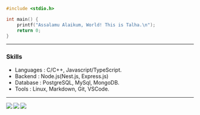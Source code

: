 ```c
#include <stdio.h>

int main() {
    printf("Assalamu Alaikum, World! This is Talha.\n");
    return 0;
}

```

<hr/>


<!-- <img height="180" align="right" alt="Night Coding" src="./images/night-coding.gif/"/> -->


### Skills

-   Languages : C/C++, Javascript/TypeScript.
-   Backend   : Node.js(Nest.js, Express.js)
-   Database  : PostgreSQL, MySql, MongoDB.
-   Tools     : Linux, Markdown, Git, VSCode.

<hr />

<a href="https://github.com/talha4t">
  <img align="left" src="https://github-readme-stats-eight-theta.vercel.app/api?username=talha4t&theme=nord&show_icons=true&count_private=true&hide=contribs&line_height=30" />
  <img align="left" src="https://github-readme-streak-stats.herokuapp.com/?user=talha4t&show_icons=true&locale=en&layout=compact&theme=nord&line_height=30" />
</a>
<a href="https://github.com/talha4t">
  <img align="center" src="https://github-readme-stats-eight-theta.vercel.app/api/top-langs/?username=talha4t&theme=nord&langs_count=10&hide=css,jupyter%20notebook,ejs,scss" />
</a>

